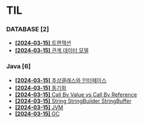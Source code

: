 # TIL
 
### DATABASE [2]
- [**[2024-03-15]**  트랜잭션](https://github.com/A-lass/TIL/blob/main/DATABASE/트랜잭션.md)
- [**[2024-03-15]**  관계 데이터 모델](https://github.com/A-lass/TIL/blob/main/DATABASE/관계_데이터_모델.md)
### Java [6]
- [**[2024-03-15]**  추상클래스와 인터페이스](https://github.com/A-lass/TIL/blob/main/Java/추상클래스와_인터페이스.md)
- [**[2024-03-15]**  동기화](https://github.com/A-lass/TIL/blob/main/Java/동기화.md)
- [**[2024-03-15]**  Call By Value vs Call By Reference](https://github.com/A-lass/TIL/blob/main/Java/Call_By_Value_vs_Call_By_Reference.md)
- [**[2024-03-15]**  String StringBuilder StringBuffer](https://github.com/A-lass/TIL/blob/main/Java/String_StringBuilder_StringBuffer.md)
- [**[2024-03-15]**  JVM](https://github.com/A-lass/TIL/blob/main/Java/JVM.md)
- [**[2024-03-15]**  GC](https://github.com/A-lass/TIL/blob/main/Java/GC.md)
